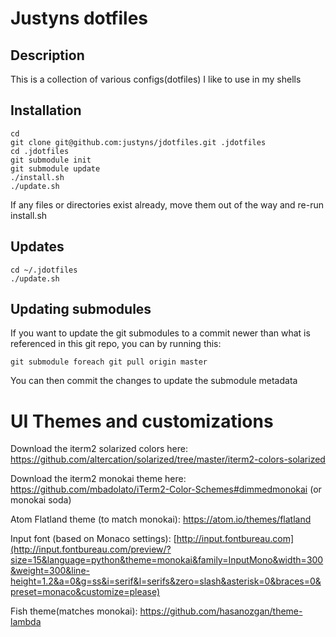 Justyns dotfiles
=================

Description
-----------
This is a collection of various configs(dotfiles) I like to use in my shells

Installation
-----------
    cd
    git clone git@github.com:justyns/jdotfiles.git .jdotfiles
    cd .jdotfiles
    git submodule init
    git submodule update
    ./install.sh
    ./update.sh
If any files or directories exist already, move them out of the way and re-run install.sh

Updates
-------
    cd ~/.jdotfiles
    ./update.sh

Updating submodules
-------------------
If you want to update the git submodules to a commit newer than what is referenced in this git repo, you can by running this:

    git submodule foreach git pull origin master

You can then commit the changes to update the submodule metadata

UI Themes and customizations
============================
Download the iterm2 solarized colors here: https://github.com/altercation/solarized/tree/master/iterm2-colors-solarized

Download the iterm2 monokai theme here: https://github.com/mbadolato/iTerm2-Color-Schemes#dimmedmonokai
(or monokai soda)

Atom Flatland theme (to match monokai): https://atom.io/themes/flatland

Input font (based on Monaco settings): [http://input.fontbureau.com](http://input.fontbureau.com/preview/?size=15&language=python&theme=monokai&family=InputMono&width=300&weight=300&line-height=1.2&a=0&g=ss&i=serif&l=serifs&zero=slash&asterisk=0&braces=0&preset=monaco&customize=please)

Fish theme(matches monokai): https://github.com/hasanozgan/theme-lambda
